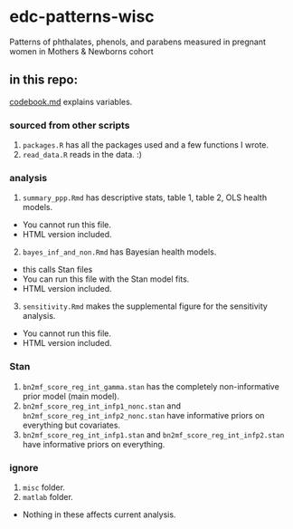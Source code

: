 # edc-patterns-wisc
Patterns of phthalates, phenols, and parabens measured in pregnant women in Mothers &amp; Newborns cohort

## in this repo:

[codebook.md](codebook.md) explains variables.

### sourced from other scripts

1. `packages.R` has all the packages used and a few functions I wrote.  
2. `read_data.R` reads in the data. :)

### analysis 

1. `summary_ppp.Rmd` has descriptive stats, table 1, table 2, OLS health models.
  * You cannot run this file.
  * HTML version included.
2. `bayes_inf_and_non.Rmd` has Bayesian health models.
  * this calls Stan files
  * You can run this file with the Stan model fits.
  * HTML version included.
3. `sensitivity.Rmd` makes the supplemental figure for the sensitivity analysis.
  * You cannot run this file.
  * HTML version included.

### Stan

1. `bn2mf_score_reg_int_gamma.stan` has the completely non-informative prior model (main model).
2. `bn2mf_score_reg_int_infp1_nonc.stan` and `bn2mf_score_reg_int_infp2_nonc.stan` have informative priors on everything but covariates.
3. `bn2mf_score_reg_int_infp1.stan` and `bn2mf_score_reg_int_infp2.stan` have informative priors on everything.

### ignore

1. `misc` folder.
2. `matlab` folder.
* Nothing in these affects current analysis.
